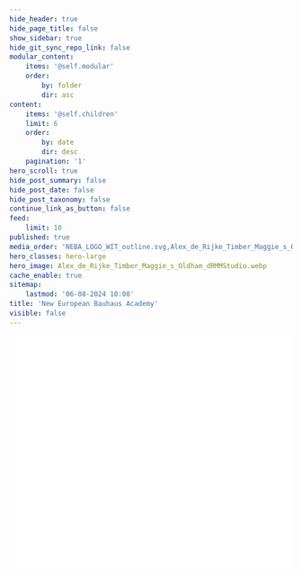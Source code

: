 ```yaml
---
hide_header: true
hide_page_title: false
show_sidebar: true
hide_git_sync_repo_link: false
modular_content:
    items: '@self.modular'
    order:
        by: folder
        dir: asc
content:
    items: '@self.children'
    limit: 6
    order:
        by: date
        dir: desc
    pagination: '1'
hero_scroll: true
hide_post_summary: false
hide_post_date: false
hide_post_taxonomy: false
continue_link_as_button: false
feed:
    limit: 10
published: true
media_order: 'NEBA_LOGO_WIT_outline.svg,Alex_de_Rijke_Timber_Maggie_s_Oldham_dRMMStudio.webp'
hero_classes: hero-large
hero_image: Alex_de_Rijke_Timber_Maggie_s_Oldham_dRMMStudio.webp
cache_enable: true
sitemap:
    lastmod: '06-08-2024 10:08'
title: 'New European Bauhaus Academy'
visible: false
---
```


![NEBA_LOGO_WIT_outline](NEBA_LOGO_WIT_outline.svg?resize=400,400 "NEBA_LOGO_WIT_outline")